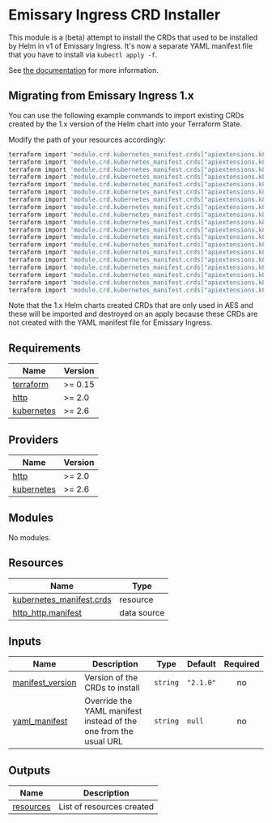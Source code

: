# Emissary Ingress CRD Installer

This module is a (beta) attempt to install the CRDs that used to be installed by Helm in v1 of
Emissary Ingress. It's now a separate YAML manifest file that you have to install via
`kubectl apply -f`.

See [the documentation](https://www.getambassador.io/docs/emissary/latest/topics/install/helm/)
for more information.

## Migrating from Emissary Ingress 1.x

You can use the following example commands to import existing CRDs created by the 1.x version of the
Helm chart into your Terraform State.

Modify the path of your resources accordingly:

```bash
terraform import 'module.crd.kubernetes_manifest.crds["apiextensions.k8s.io/v1.CustomResourceDefinition.default.authservices.getambassador.io"]' "apiVersion=apiextensions.k8s.io/v1,kind=CustomResourceDefinition,namespace=default,name=authservices.getambassador.io"
terraform import 'module.crd.kubernetes_manifest.crds["apiextensions.k8s.io/v1.CustomResourceDefinition.default.consulresolvers.getambassador.io"]' "apiVersion=apiextensions.k8s.io/v1,kind=CustomResourceDefinition,namespace=default,name=consulresolvers.getambassador.io"
terraform import 'module.crd.kubernetes_manifest.crds["apiextensions.k8s.io/v1.CustomResourceDefinition.default.devportals.getambassador.io"]' "apiVersion=apiextensions.k8s.io/v1,kind=CustomResourceDefinition,namespace=default,name=devportals.getambassador.io"
terraform import 'module.crd.kubernetes_manifest.crds["apiextensions.k8s.io/v1.CustomResourceDefinition.default.filterpolicies.getambassador.io"]' "apiVersion=apiextensions.k8s.io/v1,kind=CustomResourceDefinition,namespace=default,name=filterpolicies.getambassador.io"
terraform import 'module.crd.kubernetes_manifest.crds["apiextensions.k8s.io/v1.CustomResourceDefinition.default.filters.getambassador.io"]' "apiVersion=apiextensions.k8s.io/v1,kind=CustomResourceDefinition,namespace=default,name=filters.getambassador.io"
terraform import 'module.crd.kubernetes_manifest.crds["apiextensions.k8s.io/v1.CustomResourceDefinition.default.hosts.getambassador.io"]' "apiVersion=apiextensions.k8s.io/v1,kind=CustomResourceDefinition,namespace=default,name=hosts.getambassador.io"
terraform import 'module.crd.kubernetes_manifest.crds["apiextensions.k8s.io/v1.CustomResourceDefinition.default.kubernetesendpointresolvers.getambassador.io"]' "apiVersion=apiextensions.k8s.io/v1,kind=CustomResourceDefinition,namespace=default,name=kubernetesendpointresolvers.getambassador.io"
terraform import 'module.crd.kubernetes_manifest.crds["apiextensions.k8s.io/v1.CustomResourceDefinition.default.kubernetesserviceresolvers.getambassador.io"]' "apiVersion=apiextensions.k8s.io/v1,kind=CustomResourceDefinition,namespace=default,name=kubernetesserviceresolvers.getambassador.io"
terraform import 'module.crd.kubernetes_manifest.crds["apiextensions.k8s.io/v1.CustomResourceDefinition.default.logservices.getambassador.io"]' "apiVersion=apiextensions.k8s.io/v1,kind=CustomResourceDefinition,namespace=default,name=logservices.getambassador.io"
terraform import 'module.crd.kubernetes_manifest.crds["apiextensions.k8s.io/v1.CustomResourceDefinition.default.mappings.getambassador.io"]' "apiVersion=apiextensions.k8s.io/v1,kind=CustomResourceDefinition,namespace=default,name=mappings.getambassador.io"
terraform import 'module.crd.kubernetes_manifest.crds["apiextensions.k8s.io/v1.CustomResourceDefinition.default.modules.getambassador.io"]' "apiVersion=apiextensions.k8s.io/v1,kind=CustomResourceDefinition,namespace=default,name=modules.getambassador.io"
terraform import 'module.crd.kubernetes_manifest.crds["apiextensions.k8s.io/v1.CustomResourceDefinition.default.projectcontrollers.getambassador.io"]' "apiVersion=apiextensions.k8s.io/v1,kind=CustomResourceDefinition,namespace=default,name=projectcontrollers.getambassador.io"
terraform import 'module.crd.kubernetes_manifest.crds["apiextensions.k8s.io/v1.CustomResourceDefinition.default.projectrevisions.getambassador.io"]' "apiVersion=apiextensions.k8s.io/v1,kind=CustomResourceDefinition,namespace=default,name=projectrevisions.getambassador.io"
terraform import 'module.crd.kubernetes_manifest.crds["apiextensions.k8s.io/v1.CustomResourceDefinition.default.projects.getambassador.io"]' "apiVersion=apiextensions.k8s.io/v1,kind=CustomResourceDefinition,namespace=default,name=projects.getambassador.io"
terraform import 'module.crd.kubernetes_manifest.crds["apiextensions.k8s.io/v1.CustomResourceDefinition.default.ratelimits.getambassador.io"]' "apiVersion=apiextensions.k8s.io/v1,kind=CustomResourceDefinition,namespace=default,name=ratelimits.getambassador.io"
terraform import 'module.crd.kubernetes_manifest.crds["apiextensions.k8s.io/v1.CustomResourceDefinition.default.ratelimitservices.getambassador.io"]' "apiVersion=apiextensions.k8s.io/v1,kind=CustomResourceDefinition,namespace=default,name=ratelimitservices.getambassador.io"
terraform import 'module.crd.kubernetes_manifest.crds["apiextensions.k8s.io/v1.CustomResourceDefinition.default.tcpmappings.getambassador.io"]' "apiVersion=apiextensions.k8s.io/v1,kind=CustomResourceDefinition,namespace=default,name=tcpmappings.getambassador.io"
terraform import 'module.crd.kubernetes_manifest.crds["apiextensions.k8s.io/v1.CustomResourceDefinition.default.tlscontexts.getambassador.io"]' "apiVersion=apiextensions.k8s.io/v1,kind=CustomResourceDefinition,namespace=default,name=tlscontexts.getambassador.io"
terraform import 'module.crd.kubernetes_manifest.crds["apiextensions.k8s.io/v1.CustomResourceDefinition.default.tracingservices.getambassador.io"]' "apiVersion=apiextensions.k8s.io/v1,kind=CustomResourceDefinition,namespace=default,name=tracingservices.getambassador.io"
```

Note that the 1.x Helm charts created CRDs that are only used in AES and these will be imported and
destroyed on an apply because these CRDs are not created with the YAML manifest file for Emissary
Ingress.

## Requirements

| Name | Version |
|------|---------|
| <a name="requirement_terraform"></a> [terraform](#requirement\_terraform) | >= 0.15 |
| <a name="requirement_http"></a> [http](#requirement\_http) | >= 2.0 |
| <a name="requirement_kubernetes"></a> [kubernetes](#requirement\_kubernetes) | >= 2.6 |

## Providers

| Name | Version |
|------|---------|
| <a name="provider_http"></a> [http](#provider\_http) | >= 2.0 |
| <a name="provider_kubernetes"></a> [kubernetes](#provider\_kubernetes) | >= 2.6 |

## Modules

No modules.

## Resources

| Name | Type |
|------|------|
| [kubernetes_manifest.crds](https://registry.terraform.io/providers/hashicorp/kubernetes/latest/docs/resources/manifest) | resource |
| [http_http.manifest](https://registry.terraform.io/providers/hashicorp/http/latest/docs/data-sources/http) | data source |

## Inputs

| Name | Description | Type | Default | Required |
|------|-------------|------|---------|:--------:|
| <a name="input_manifest_version"></a> [manifest\_version](#input\_manifest\_version) | Version of the CRDs to install | `string` | `"2.1.0"` | no |
| <a name="input_yaml_manifest"></a> [yaml\_manifest](#input\_yaml\_manifest) | Override the YAML manifest instead of the one from the usual URL | `string` | `null` | no |

## Outputs

| Name | Description |
|------|-------------|
| <a name="output_resources"></a> [resources](#output\_resources) | List of resources created |
